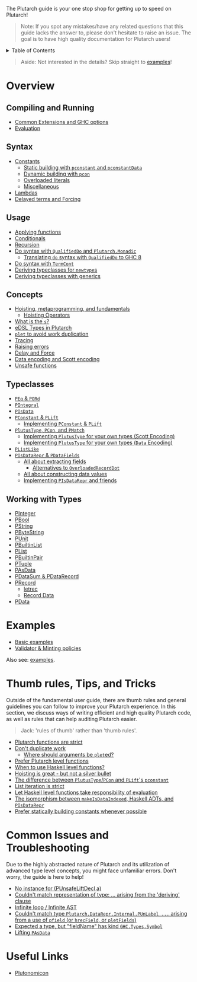 The Plutarch guide is your one stop shop for getting up to speed on Plutarch!

> Note: If you spot any mistakes/have any related questions that this guide lacks the answer to, please don't hesitate to raise an issue. The goal is to have high quality documentation for Plutarch users!

<details>
<summary> Table of Contents </summary>

- [Overview](#overview)
  - [Compiling and Running](#compiling-and-running)
  - [Syntax](#syntax)
  - [Usage](#usage)
  - [Concepts](#concepts)
  - [Typeclasses](#typeclasses)
  - [Working with Types](#working-with-types)
- [Examples](#examples)
- [Thumb rules, Tips, and Tricks](#thumb-rules-tips-and-tricks)
- [Common Issues and Troubleshooting](#common-issues-and-troubleshooting)
- [Useful Links](#useful-links)

</details>

> Aside: Not interested in the details? Skip straight to [examples](#examples)!

# Overview

## Compiling and Running

- [Common Extensions and GHC options](./RUN.md#common-extensions-and-ghc-options)
- [Evaluation](./RUN.md#evaluation)

## Syntax

- [Constants](./SYNTAX.md#constants)
  - [Static building with `pconstant` and `pconstantData`](./SYNTAX.md#static-building-with-pconstant-and-pconstantdata)
  - [Dynamic building with `pcon`](./SYNTAX.md#dynamic-building-with-pcon)
  - [Overloaded literals](./SYNTAX.md#overloaded-literals)
  - [Miscellaneous](./SYNTAX.md#miscellaneous)
- [Lambdas](./SYNTAX.md#lambdas)
- [Delayed terms and Forcing](./SYNTAX.md#delayed-terms-and-forcing)

## Usage

- [Applying functions](./USAGE.md#applying-functions)
- [Conditionals](./USAGE.md#conditionals)
- [Recursion](./USAGE.md#recursion)
- [Do syntax with `QualifiedDo` and `Plutarch.Monadic`](./USAGE.md#do-syntax-with-qualifieddo-and-plutarchmonadic)
  - [Translating `do` syntax with `QualifiedDo` to GHC 8](./USAGE.md#translating-do-syntax-with-qualifieddo-to-ghc-8)
- [Do syntax with `TermCont`](./USAGE.md#do-syntax-with-termcont)
- [Deriving typeclasses for `newtype`s](./USAGE.md#deriving-typeclasses-for-newtypes)
- [Deriving typeclasses with generics](./USAGE.md#deriving-typeclasses-with-generics)

## Concepts

- [Hoisting, metaprogramming,  and fundamentals](./CONCEPTS.md#hoisting-metaprogramming--and-fundamentals)
  - [Hoisting Operators](./CONCEPTS.md#hoisting-operators)
- [What is the `s`?](./CONCEPTS.md#what-is-the-s)
- [eDSL Types in Plutarch](./CONCEPTS.md#edsl-types-in-plutarch)
- [`plet` to avoid work duplication](./CONCEPTS.md#plet-to-avoid-work-duplication)
- [Tracing](./CONCEPTS.md#tracing)
- [Raising errors](./CONCEPTS.md#raising-errors)
- [Delay and Force](./CONCEPTS.md#delay-and-force)
- [Data encoding and Scott encoding](./CONCEPTS.md#data-encoding-and-scott-encoding)
- [Unsafe functions](./CONCEPTS.md#unsafe-functions)

## Typeclasses

- [`PEq` & `PORd`](./TYPECLASSES.md#peq--pord)
- [`PIntegral`](./TYPECLASSES.md#pintegral)
- [`PIsData`](./TYPECLASSES.md#pisdata)
- [`PConstant` & `PLift`](./TYPECLASSES.md#pconstant--plift)
  - [Implementing `PConstant` & `PLift`](./TYPECLASSES.md#implementing-pconstant--plift)
- [`PlutusType`, `PCon`, and `PMatch`](./TYPECLASSES.md#plutustype-pcon-and-pmatch)
  - [Implementing `PlutusType` for your own types (Scott Encoding)](./TYPECLASSES.md#implementing-plutustype-for-your-own-types-scott-encoding)
  - [Implementing `PlutusType` for your own types (`Data` Encoding)](./TYPECLASSES.md#implementing-plutustype-for-your-own-types-data-encoding)
- [`PListLike`](./TYPECLASSES.md#plistlike)
- [`PIsDataRepr` & `PDataFields`](./TYPECLASSES.md#pisdatarepr--pdatafields)
  - [All about extracting fields](./TYPECLASSES.md#all-about-extracting-fields)
    - [Alternatives to `OverloadedRecordDot`](./TYPECLASSES.md#alternatives-to-overloadedrecorddot)
  - [All about constructing data values](./TYPECLASSES.md#all-about-constructing-data-values)
  - [Implementing `PIsDataRepr` and friends](./TYPECLASSES.md#implementing-pisdatarepr-and-friends)

## Working with Types

- [PInteger](./TYPES.md#pinteger)
- [PBool](./TYPES.md#pbool)
- [PString](./TYPES.md#pstring)
- [PByteString](./TYPES.md#pbytestring)
- [PUnit](./TYPES.md#punit)
- [PBuiltinList](./TYPES.md#pbuiltinlist)
- [PList](./TYPES.md#plist)
- [PBuiltinPair](./TYPES.md#pbuiltinpair)
- [PTuple](./TYPES.md#ptuple)
- [PAsData](./TYPES.md#pasdata)
- [PDataSum & PDataRecord](./TYPES.md#pdatasum--pdatarecord)
- [PRecord](./TYPES.md#precord)
  - [letrec](./TYPES.md#letrec)
  - [Record Data](./TYPES.md#record-data)
- [PData](./TYPES.md#pdata)

# Examples
- [Basic examples](https://github.com/Plutonomicon/plutarch/tree/master/examples/BASIC.md)
- [Validator & Minting policies](https://github.com/Plutonomicon/plutarch/tree/master/examples/VALIDATOR.md)

Also see: [examples](https://github.com/Plutonomicon/plutarch/tree/master/examples).

# Thumb rules, Tips, and Tricks
Outside of the fundamental user guide, there are thumb rules and general guidelines you can follow to improve your Plutarch experience. In this section, we discuss ways of writing efficient and high quality Plutarch code, as well as rules that can help auditing Plutarch easier.

> Jack: 'rules of thumb' rather than 'thumb rules'.

- [Plutarch functions are strict](./TRICKS.md#plutarch-functions-are-strict)
- [Don't duplicate work](./TRICKS.md#dont-duplicate-work)
  - [Where should arguments be `plet`ed?](./TRICKS.md#where-should-arguments-be-pleted)
- [Prefer Plutarch level functions](./TRICKS.md#prefer-plutarch-level-functions)
- [When to use Haskell level functions?](./TRICKS.md#when-to-use-haskell-level-functions)
- [Hoisting is great - but not a silver bullet](./TRICKS.md#hoisting-is-great---but-not-a-silver-bullet)
- [The difference between `PlutusType`/`PCon` and `PLift`'s `pconstant`](./TRICKS.md#the-difference-between-plutustypepcon-and-plifts-pconstant)
- [List iteration is strict](./TRICKS.md#list-iteration-is-strict)
- [Let Haskell level functions take responsibility of evaluation](./TRICKS.md#let-haskell-level-functions-take-responsibility-of-evaluation)
- [The isomorphism between `makeIsDataIndexed`, Haskell ADTs, and `PIsDataRepr`](./TRICKS.md#the-isomorphism-between-makeisdataindexed-haskell-adts-and-pisdatarepr)
- [Prefer statically building constants whenever possible](./TRICKS.md#prefer-statically-building-constants-whenever-possible)

# Common Issues and Troubleshooting
Due to the highly abstracted nature of Plutarch and its utilization of advanced type level concepts, you might face unfamiliar errors. Don't worry, the guide is here to help!

- [No instance for (PUnsafeLiftDecl a)](./TROUBLESHOOTING.md#no-instance-for-punsafeliftdecl-a)
- [Couldn't match representation of type: ... arising from the 'deriving' clause](./TROUBLESHOOTING.md#couldnt-match-representation-of-type--arising-from-the-deriving-clause)
- [Infinite loop / Infinite AST](./TROUBLESHOOTING.md#infinite-loop--infinite-ast)
- [Couldn't match type `Plutarch.DataRepr.Internal.PUnLabel ...` arising from a use of `pfield` (or `hrecField`, or `pletFields`)](./TROUBLESHOOTING.md#couldnt-match-type-plutarchdatareprinternalpunlabel--arising-from-a-use-of-pfield-or-hrecfield-or-pletfields)
- [Expected a type, but "fieldName" has kind `GHC.Types.Symbol`](./TROUBLESHOOTING.md#expected-a-type-but-fieldname-has-kind-ghctypessymbol)
- [Lifting `PAsData`](./TROUBLESHOOTING.md#lifting-pasdata)

# Useful Links
- [Plutonomicon](https://github.com/Plutonomicon/plutonomicon)
